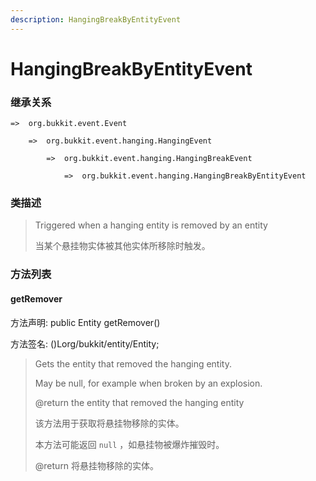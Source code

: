 ```yaml
---
description: HangingBreakByEntityEvent
---
```


# HangingBreakByEntityEvent

### 继承关系

    =>  org.bukkit.event.Event

        =>  org.bukkit.event.hanging.HangingEvent

            =>  org.bukkit.event.hanging.HangingBreakEvent

                =>  org.bukkit.event.hanging.HangingBreakByEntityEvent

### 类描述

> Triggered when a hanging entity is removed by an entity
>
> 当某个悬挂物实体被其他实体所移除时触发。

### 方法列表

#### getRemover

方法声明: public Entity getRemover()

方法签名: ()Lorg/bukkit/entity/Entity;

> Gets the entity that removed the hanging entity.
>
> May be null, for example when broken by an explosion.
>
> @return the entity that removed the hanging entity
>
> 该方法用于获取将悬挂物移除的实体。
>
> 本方法可能返回 `null` ，如悬挂物被爆炸摧毁时。
>
> @return 将悬挂物移除的实体。